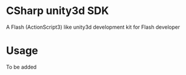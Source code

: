 # CSharp unity3d SDK
A Flash (ActionScript3) like unity3d development kit for Flash developer

# Usage

To be added